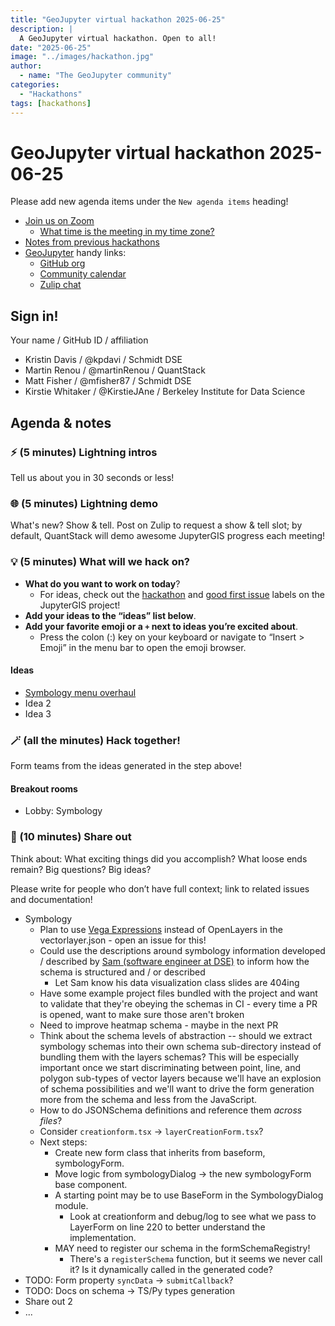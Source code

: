 ```yaml
---
title: "GeoJupyter virtual hackathon 2025-06-25"
description: |
  A GeoJupyter virtual hackathon. Open to all!
date: "2025-06-25"
image: "../images/hackathon.jpg"
author:
  - name: "The GeoJupyter community"
categories:
  - "Hackathons"
tags: [hackathons]
---
```


# GeoJupyter virtual hackathon 2025-06-25

Please add new agenda items under the `New agenda items` heading!

- [Join us on Zoom](https://berkeley.zoom.us/j/92451699568)
  - [What time is the meeting in my time zone?](https://dateful.com/convert/utc?t=3pm)
- [Notes from previous hackathons](https://geojupyter.org/blog/#category=Hackathons)
- [GeoJupyter](https://geojupyter.org) handy links:
  - [GitHub org](https://github.com/geojupyter)
  - [Community calendar](https://geojupyter.org/calendar.html)
  - [Zulip chat](https://jupyter.zulipchat.com/#narrow/channel/471314-geojupyter)


## Sign in!

Your name / GitHub ID / affiliation

* Kristin Davis / \@kpdavi  / Schmidt DSE
* Martin Renou / \@martinRenou / QuantStack
* Matt Fisher / \@mfisher87 / Schmidt DSE
* Kirstie Whitaker / \@KirstieJAne / Berkeley Institute for Data Science


## Agenda & notes

### ⚡ (5 minutes) Lightning intros

Tell us about you in 30 seconds or less!


### 🌐 (5 minutes) Lightning demo

What's new? Show & tell.
Post on Zulip to request a show & tell slot;
by default, QuantStack will demo awesome JupyterGIS progress each meeting!


### 💡 (5 minutes) What will we hack on?

* **What do you want to work on today**?
  * For ideas, check out the [hackathon](https://github.com/geojupyter/jupytergis/labels/hackathon)
    and [good first issue](https://github.com/geojupyter/jupytergis/labels/good%20first%20issue)
    labels on the JupyterGIS project!
* **Add your ideas to the “ideas” list below**.
* **Add your favorite emoji or a `+` next to ideas you’re excited about**.
  * Press the colon (:) key on your keyboard or navigate to “Insert > Emoji” in the menu bar to open the emoji browser.


#### Ideas

* [Symbology menu overhaul](https://github.com/geojupyter/jupytergis/pull/754)
* Idea 2
* Idea 3


### 🪄 (all the minutes) Hack together!

Form teams from the ideas generated in the step above!


#### Breakout rooms

* Lobby: Symbology



### 💬 (10 minutes) Share out

Think about:
What exciting things did you accomplish?
What loose ends remain?
Big questions? Big ideas?

Please write for people who don’t have full context; link to related issues and documentation!

* Symbology
    * Plan to use [Vega Expressions](https://vega.github.io/vega/docs/expressions/) instead of OpenLayers in the vectorlayer.json - open an issue for this!
    * Could use the descriptions around symbology information developed / described by [Sam (software engineer at DSE)](https://interactivedatascience.courses/) to inform how the schema is structured and / or described
        * Let Sam know his data visualization class slides are 404ing
    * Have some example project files bundled with the project and want to validate that they're obeying the schemas in CI - every time a PR is opened, want to make sure those aren't broken
    * Need to improve heatmap schema - maybe in the next PR
    * Think about the schema levels of abstraction -- should we extract symbology schemas into their own schema sub-directory instead of bundling them with the layers schemas? This will be especially important once we start discriminating between point, line, and polygon sub-types of vector layers because we'll have an explosion of schema possibilities and we'll want to drive the form generation more from the schema and less from the JavaScript.
    * How to do JSONSchema definitions and reference them _across files_?
    * Consider `creationform.tsx` -> `layerCreationForm.tsx`?
    * Next steps:
        * Create new form class that inherits from baseform, symbologyForm.
        * Move logic from symbologyDialog -> the new symbologyForm base component.
        * A starting point may be to use BaseForm in the SymbologyDialog module.
            * Look at creationform and debug/log to see what we pass to LayerForm on line 220 to better understand the implementation.
        * MAY need to register our schema in the formSchemaRegistry!
            * There's a `registerSchema` function, but it seems we never call it? Is it dynamically called in the generated code?
* TODO: Form property `syncData` -> `submitCallback`?
* TODO: Docs on schema -> TS/Py types generation
* Share out 2
* ...
